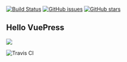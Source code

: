 [![Build Status](https://travis-ci.com/TienOUC/vuepress.svg?branch=master)](https://travis-ci.com/TienOUC/vuepress) [![GitHub issues](https://img.shields.io/github/issues/TienOUC/vuepress)](https://github.com/TienOUC/vuepress/issues)  [![GitHub stars](https://img.shields.io/github/stars/TienOUC/vuepress)](https://github.com/TienOUC/vuepress/stargazers)   

## Hello VuePress

![](https://tva1.sinaimg.cn/large/007S8ZIlly1ghkzylgrtdj31740rh42f.jpg)

![Travis CI](https://tva1.sinaimg.cn/large/007S8ZIlly1gdzerhokszj30u013610t.jpg)
